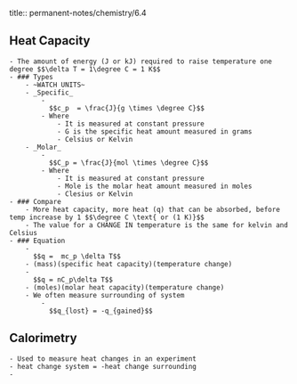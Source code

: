 title:: permanent-notes/chemistry/6.4

## Heat Capacity
	- The amount of energy (J or kJ) required to raise temperature one degree $$\delta T = 1\degree C = 1 K$$
	- ### Types
		- ~WATCH UNITS~
		- _Specific_
			-
			  $$c_p  = \frac{J}{g \times \degree C}$$
			- Where
				- It is measured at constant pressure
				- G is the specific heat amount measured in grams
				- Celsius or Kelvin
		- _Molar_
			-
			  $$C_p = \frac{J}{mol \times \degree C}$$
			- Where
				- It is measured at constant pressure
				- Mole is the molar heat amount measured in moles
				- Clesius or Kelvin
	- ### Compare
		- More heat capacity, more heat (q) that can be absorbed, before temp increase by 1 $$\degree C \text{ or (1 K)}$$
		- The value for a CHANGE IN temperature is the same for kelvin and Celsius
	- ### Equation
		-
		  $$q =  mc_p \delta T$$
		- (mass)(specific heat capacity)(temperature change)
		-
		  $$q = nC_p\delta T$$
		- (moles)(molar heat capacity)(temperature change)
		- We often measure surrounding of system
			-
			  $$q_{lost} = -q_{gained}$$
## Calorimetry
	- Used to measure heat changes in an experiment
	- heat change system = -heat change surrounding
	-